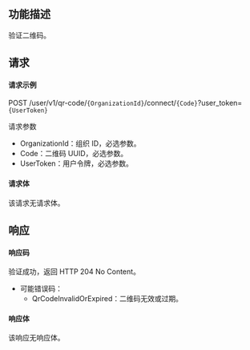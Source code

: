 ## 功能描述

验证二维码。

## 请求

#### 请求示例

POST /user/v1/qr-code/`{OrganizationId}`/connect/`{Code}`?user_token=`{UserToken}`

请求参数
  - OrganizationId：组织 ID，必选参数。
  - Code：二维码 UUID，必选参数。
  - UserToken：用户令牌，必选参数。

#### 请求体

该请求无请求体。

## 响应

#### 响应码

验证成功，返回 HTTP 204 No Content。

- 可能错误码：
  - QrCodeInvalidOrExpired：二维码无效或过期。


#### 响应体

该响应无响应体。
